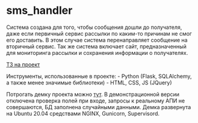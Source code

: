 # sms_handler
Система создана для того, чтобы сообщения дошли до получателя, даже если первичный сервис рассылки по каким-то причинам не смог его доставить.
В этом случае система перенаправляет сообщение на вторичный сервис. Так же система включает сайт, предназначенный для мониторинга рассылки и сохранения информации
о получателях.

[ТЗ на проект](github.com/Bobako/sms_handler/task.md)

Инструменты, использованные в проекте:
    - Python (Flask, SQLAlchemy, а также менее значимые библиотеки)
    - HTML, CSS, JS (JQuery)

Потрогать демку проекта можно [тут](bobako.site/sms/). В демонстрационной версии отключена проверка полей при входе, запросы к реальному АПИ не совершаются, БД заполнена случайными данными. Демка развернута на Ubuntu 20.04 средствами NGINX, Gunicorn, Supervisord.

